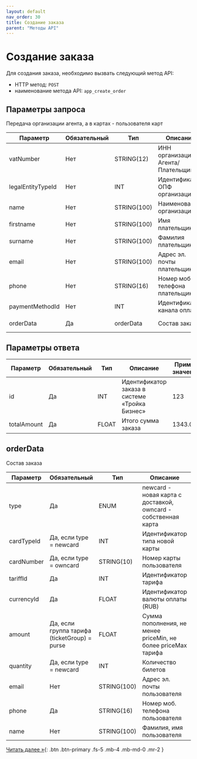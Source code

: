 ```yaml
---
layout: default
nav_order: 30
title: Создание заказа
parent: "Методы API"
---
```


# Создание заказа

Для создания заказа, необходимо вызвать следующий метод API:

- HTTP метод: `POST`
- наименование метода API: `app_create_order`


## Параметры запроса

Передача организации агента, а в картах - пользователя карт

| Параметр          | Обязательный | Тип         | Описание                            | Пример значения                |
|-------------------|--------------|-------------|-------------------------------------|--------------------------------|
| vatNumber         | Нет          | STRING(12)  | ИНН организации Агента/Плательщика  | 2323232323                     |
| legalEntityTypeId | Нет          | INT         | Идентификатор ОПФ организации       | 1                              |
| name              | Нет          | STRING(100) | Наименование организации            | 1                              |
| firstname         | Нет          | STRING(100) | Имя плательщика                     | Василий                        |
| surname           | Нет          | STRING(100) | Фамилия плательщика                 | Васильевич                     |
| email             | Нет          | STRING(100) | Адрес эл. почты плательщика         | vasily@troikacardlove.ru       |
| phone             | Нет          | STRING(16)  | Номер моб. телефона плательщика     | +79121231212                   |
| paymentMethodId   | Нет          | INT         | Идентификатор канала оплаты         | 12                             |
| orderData         | Да           | orderData   | Состав заказа                       | См. описание объекта orderData |

## Параметры ответа

| Параметр    | Обязательный | Тип      | Описание                                                | Пример значения |
|-------------|--------------|----------|---------------------------------------------------------|-----------------|
| id          | Да           | INT      | Идентификатор заказа в системе «Тройка Бизнес»          | 123             |
| totalAmount | Да           | FLOAT    | Итого сумма заказа                                      | 1343.00         |


## orderData                    

Состав заказа

| Параметр       | Обязательный                                 | Тип         | Описание                                                       | Пример значения          |
|----------------|----------------------------------------------|-------------|----------------------------------------------------------------|--------------------------|
| type           | Да                                           | ENUM        | newcard - новая карта с доставкой, owncard - собственная карта |                          |
| cardTypeId     | Да, если type = newcard                      | INT         | Идентификатор типа новой карты                                 | 1                        |
| cardNumber     | Да, если type = owncard                      | STRING(10)  | Номер карты пользователя                                       | 1234567890               |
| tariffId       | Да                                           | INT         | Идентификатор тарифа                                           | 1212                     |
| currencyId     | Да                                           | FLOAT       | Идентификатор валюты оплаты (RUB)                              | RUB                      |
| amount         | Да, если группа тарифа (ticketGroup) = purse | FLOAT       | Сумма пополнения, не менее priceMin, не более priceMax тарифа  | 200.00                   |
| quantity       | Да, если type = newcard                      | INT         | Количество билетов                                             | 1                        |
| email          | Нет                                          | STRING(100) | Адрес эл. почты пользователя                                   | vasily@troikacardlove.ru |
| phone          | Да                                           | STRING(16)  | Номер моб. телефона пользователя                               | +79121231212             |
| name           | Нет                                          | STRING(100) | Фамилия, имя пользователя                                      | Василий Васильевич       |


[Читать далее &raquo;](/docs/methods/app_get_order/){: .btn .btn-primary .fs-5 .mb-4 .mb-md-0 .mr-2 }
